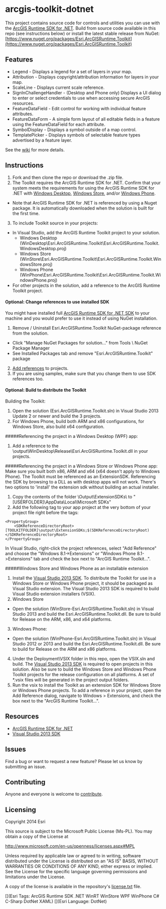 # arcgis-toolkit-dotnet

This project contains source code for controls and utilities you can use with the [ArcGIS Runtime SDK for .NET](http://links.esri.com/dotnetsdk).   Build from source code available in this repo (see instructions below) or install the latest stable release from NuGet: [https://www.nuget.org/packages/Esri.ArcGISRuntime.Toolkit](https://www.nuget.org/packages/Esri.ArcGISRuntime.Toolkit)   

## Features

- Legend - Displays a legend for a set of layers in your map.
- Attribution - Displays copyright/attribution information for layers in your map.
- ScaleLine - Displays current scale reference.
- SignInChallengeHandler - (Desktop and Phone only) Displays a UI dialog to enter or select credentials to use when accessing secure ArcGIS resources.  
- FeatureDataField - Edit control for working with individual feature attributes.
- FeatureDataForm - A simple form layout of all editable fields in a feature using the FeatureDataField for each attribute.
- SymbolDisplay - Displays a symbol outside of a map control.
- TemplatePicker - Displays symbols of selectable feature types advertised by a feature layer. 

See the [wiki](https://github.com/Esri/arcgis-toolkit-dotnet/wiki) for more details.

## Instructions 

1. Fork and then clone the repo or download the .zip file.
2. The Toolkit requires the ArcGIS Runtime SDK for .NET.  Confirm that your system meets the requirements for using the ArcGIS Runtime SDK for .NET with [Windows Desktop](http://developers.arcgis.com/net/desktop/guide/system-requirements.htm), [Windows Store](http://developers.arcgis.com/net/store/guide/system-requirements.htm), and/or [Windows Phone](http://developers.arcgis.com/net/phone/guide/system-requirements.htm).  
 * Note that ArcGIS Runtime SDK for .NET is referenced by using a Nuget package. It is automatically downloaded when the solution is built for the first time.
3. To include Toolkit source in your projects:
 *  In Visual Studio, add the ArcGIS Runtime Toolkit project to your solution. 
    - Windows Desktop (WinDesktop\Esri.ArcGISRuntime.Toolkit\Esri.ArcGISRuntime.Toolkit.WindowsDesktop.proj)
    - Windows Store	(WinStore\Esri.ArcGISRuntime.Toolkit\Esri.ArcGISRuntime.Toolkit.WindowsStore.proj)
    - Windows Phone (WinPhone\Esri.ArcGISRuntime.Toolkit\Esri.ArcGISRuntime.Toolkit.WindowsPhone.proj)
 *  For other projects in the solution, add a reference to the ArcGIS Runtime Toolkit project.

#### Optional: Change references to use installed SDK
You might have installed full [ArcGIS Runtime SDK for .NET SDK](http://esriurl.com/dotnetsdk) to your machine and you would prefer to use it instead of using NuGet installation. 

1. Remove / Uninstall Esri.ArcGISRuntime.Toolkit NuGet-package reference from the solution.
  * Click "Manage NuGet Packages for solution..." from Tools \ NuGet Package Manager
  * See Installed Packages tab and remove "Esri.ArcGISRuntime.Toolkit" package
2. [Add references](https://developers.arcgis.com/net/desktop/guide/add-arcgis-runtime-sdk-references.htm) to projects. 
3. If you are using samples, make sure that you change them to use SDK references too.


#### Optional: Build to distribute the Toolkit
Building the Toolkit:

1.  Open the solution (Esri.ArcGISRuntime.Toolkit.sln) in Visual Studio 2013 Update 2 or newer and build the 3 projects.
2.  For Windows Phone, build both ARM and x86 configurations, for Windows Store, also build x64 configuration.

#####Referencing the project in a Windows Desktop (WPF) app:
 
 1.  Add a reference to the \output\WinDesktop\Release\Esri.ArcGISRuntime.Toolkit.dll in your projects.  

#####Referencing the project in a Windows Store or Windows Phone app:
Make sure you built both x86, ARM and x64 (x64 doesn't apply to Windows Phone).
The Toolkit must be referenced as an ExtensionSDK. Referencing the SDK by browsing to a DLL as with desktop apps will not work.
There's two options to 'install' the extension sdk without building an actual installer.

1.  Copy the contents of the folder \Output\ExtensionSDKs\ to "[USERFOLDER]\AppData\Local\Microsoft SDKs\"
2.  Add the following tag to your app project at the very bottom of your project file right before the <Target> tags:
```
<PropertyGroup>
    <SDKReferenceDirectoryRoot>[TOOLKITFOLDER]\output\ExtensionSDKs;$(SDKReferenceDirectoryRoot)</SDKReferenceDirectoryRoot>
</PropertyGroup>
```
In Visual Studio, right-click the project references, select "Add Reference" and choose the "Windows 8.1->Extensions" or "Windows Phone 8.1->Extensions" tab and check the box next to "ArcGIS Runtime Toolkit...".

#####Windows Store and Windows Phone as an installable extension
 1. Install the [Visual Studio 2013 SDK](http://msdn.microsoft.com/en-us/library/bb166441.aspx).  To distribute the Toolkit for use in a Windows Store or Windows Phone project, it should be packaged as Visual Studio extension.  The Visual Studio 2013 SDK is required to build Visual Studio extension installers (VSIX). 
 2. Windows Store 
   *  Open the solution (WinStore-Esri.ArcGISRuntime.Toolkit.sln) in Visual Studio 2013 and build the Esri.ArcGISRuntime.Toolkit.dll.   Be sure to build for Release on the ARM, x86, and x64 platforms.
 3. Windows Phone: 
   *  Open the solution (WinPhone-Esri.ArcGISRuntime.Toolkit.sln) in Visual Studio 2012 or 2013 and build the Esri.ArcGISRuntime.Toolkit.dll.  Be sure to build for Release on the ARM and x86 platforms.
 4. Under the Deployment\VSIX folder in this repo, open the VSIX.sln and build.  The [Visual Studio 2013 SDK](http://msdn.microsoft.com/en-us/library/bb166441.aspx) is required to open projects in this solution.  Also be sure to build the Windows Store and Windows Phone Toolkit projects for the release configuration on all platforms.  A set of *.vsix files will be generated in the project output folders. 
 5. Run the vsix to install the Toolkit as an extension SDK for Windows Store or Windows Phone projects.  To add a reference in your project, open the Add Reference dialog, navigate to Windows > Extensions, and check the box next to the "ArcGIS Runtime Toolkit...". 

## Resources

* [ArcGIS Runtime SDK for .NET](http://esriurl/dotnetsdk)
* [Visual Studio 2013 SDK](http://www.microsoft.com/en-us/download/details.aspx?id=40758)

## Issues

Find a bug or want to request a new feature?  Please let us know by submitting an issue.

## Contributing

Anyone and everyone is welcome to [contribute](CONTRIBUTING.md).

## Licensing
Copyright 2014 Esri

This source is subject to the Microsoft Public License (Ms-PL).
You may obtain a copy of the License at

http://www.microsoft.com/en-us/openness/licenses.aspx#MPL

Unless required by applicable law or agreed to in writing, software
distributed under the License is distributed on an "AS IS" BASIS,
WITHOUT WARRANTIES OR CONDITIONS OF ANY KIND, either express or implied.
See the License for the specific language governing permissions and
limitations under the License.

A copy of the license is available in the repository's [license.txt]( https://raw.github.com/Esri/arcgis-toolkit-dotnet/master/license.txt) file.

[](Esri Tags: ArcGIS Runtime SDK .NET WinRT WinStore WPF WinPhone C# C-Sharp DotNet XAML)
[](Esri Language: DotNet)


